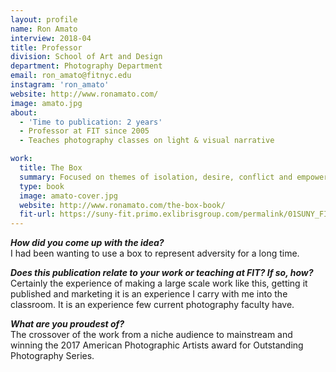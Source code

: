 ```yaml
---
layout: profile
name: Ron Amato
interview: 2018-04
title: Professor
division: School of Art and Design
department: Photography Department
email: ron_amato@fitnyc.edu
instagram: 'ron_amato'
website: http://www.ronamato.com/
image: amato.jpg
about:
  - 'Time to publication: 2 years'
  - Professor at FIT since 2005
  - Teaches photography classes on light & visual narrative

work:
  title: The Box
  summary: Focused on themes of isolation, desire, conflict and empowerment, Ron Amato's photographic series and book, The Box, speaks to human experiences of self-discovery and community building. Using a series of boxes to create visual metaphors, Ron echoes his development from adolescence to adulthood through over 100 color, and black and white photographs. Evoking first his youth in Brooklyn, New York during the 1960s and 1970s, moving through his coming out as a gay man and to his present position as a respected professional photographer and teacher, Ron creates a vivid portrait of struggle and triumph.
  type: book
  image: amato-cover.jpg
  website: http://www.ronamato.com/the-box-book/
  fit-url: https://suny-fit.primo.exlibrisgroup.com/permalink/01SUNY_FIT/tohcu8/alma990001579900204829
---
```

***How did you come up with the idea?***  
I had been wanting to use a box to represent adversity for a long time.

***Does this publication relate to your work or teaching at FIT? If so, how?***  
Certainly the experience of making a large scale work like this, getting it published and marketing it is an experience I carry with me into the classroom. It is an experience few current photography faculty have.

***What are you proudest of?***  
The crossover of the work from a niche audience to mainstream and winning the 2017 American Photographic Artists award for Outstanding Photography Series.
